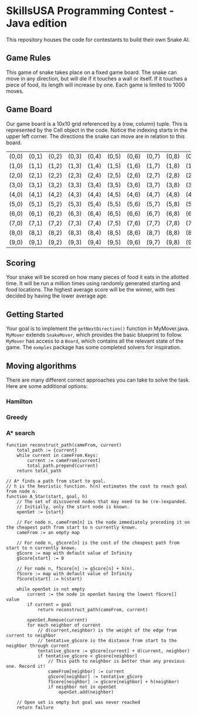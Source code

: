 # SkillsUSA Programming Contest - Java edition

This repository houses the code for contestants to build their own Snake AI.

## Game Rules

This game of snake takes place on a fixed game board. The snake can move in any
direction, but will die if it touches a wall or itself. If it touches a piece
of food, its length will increase by one.
Each game is limited to 1000 moves.

## Game Board

Our game board is a 10x10 grid referenced by a (row, column) tuple. This is
represented by the Cell object in the code. Notice the indexing starts in the
upper left corner. The directions the snake can move are in relation to this
board.

|   |   |   |   |   |   |   |   |   |   |
|---|---|---|---|---|---|---|---|---|---|
|(0,0)|(0,1)|(0,2)|(0,3)|(0,4)|(0,5)|(0,6)|(0,7)|(0,8)|(0,9)|
|(1,0)|(1,1)|(1,2)|(1,3)|(1,4)|(1,5)|(1,6)|(1,7)|(1,8)|(1,9)|
|(2,0)|(2,1)|(2,2)|(2,3)|(2,4)|(2,5)|(2,6)|(2,7)|(2,8)|(2,9)|
|(3,0)|(3,1)|(3,2)|(3,3)|(3,4)|(3,5)|(3,6)|(3,7)|(3,8)|(3,9)|
|(4,0)|(4,1)|(4,2)|(4,3)|(4,4)|(4,5)|(4,6)|(4,7)|(4,8)|(4,9)|
|(5,0)|(5,1)|(5,2)|(5,3)|(5,4)|(5,5)|(5,6)|(5,7)|(5,8)|(5,9)|
|(6,0)|(6,1)|(6,2)|(6,3)|(6,4)|(6,5)|(6,6)|(6,7)|(6,8)|(6,9)|
|(7,0)|(7,1)|(7,2)|(7,3)|(7,4)|(7,5)|(7,6)|(7,7)|(7,8)|(7,9)|
|(8,0)|(8,1)|(8,2)|(8,3)|(8,4)|(8,5)|(8,6)|(8,7)|(8,8)|(8,9)|
|(9,0)|(9,1)|(9,2)|(9,3)|(9,4)|(9,5)|(9,6)|(9,7)|(9,8)|(9,9)|

## Scoring

Your snake will be scored on how many pieces of food it eats in the allotted
time. It will be run a million times using randomly generated starting and food
locations. The highest average score will be the winner, with ties decided by
having the lower average age.

## Getting Started

Your goal is to implement the `getNextDirection()` function in MyMover.java.
`MyMover` extends `SnakeMover`, which provides the basic blueprint to follow.
`MyMover` has access to a `Board`, which contains all the relevant state of the
game. The `exmples` package has some completed solvers for inspiration.

## Moving algorithms

There are many different correct approaches you can take to solve the task.
Here are some additional options:

### Hamilton

### Greedy

### A* search

```
function reconstruct_path(cameFrom, current)
    total_path := {current}
    while current in cameFrom.Keys:
        current := cameFrom[current]
        total_path.prepend(current)
    return total_path

// A* finds a path from start to goal.
// h is the heuristic function. h(n) estimates the cost to reach goal from node n.
function A_Star(start, goal, h)
    // The set of discovered nodes that may need to be (re-)expanded.
    // Initially, only the start node is known.
    openSet := {start}

    // For node n, cameFrom[n] is the node immediately preceding it on the cheapest path from start to n currently known.
    cameFrom := an empty map

    // For node n, gScore[n] is the cost of the cheapest path from start to n currently known.
    gScore := map with default value of Infinity
    gScore[start] := 0

    // For node n, fScore[n] := gScore[n] + h(n).
    fScore := map with default value of Infinity
    fScore[start] := h(start)

    while openSet is not empty
        current := the node in openSet having the lowest fScore[] value
        if current = goal
            return reconstruct_path(cameFrom, current)

        openSet.Remove(current)
        for each neighbor of current
            // d(current,neighbor) is the weight of the edge from current to neighbor
            // tentative_gScore is the distance from start to the neighbor through current
            tentative_gScore := gScore[current] + d(current, neighbor)
            if tentative_gScore < gScore[neighbor]
                // This path to neighbor is better than any previous one. Record it!
                cameFrom[neighbor] := current
                gScore[neighbor] := tentative_gScore
                fScore[neighbor] := gScore[neighbor] + h(neighbor)
                if neighbor not in openSet
                    openSet.add(neighbor)

    // Open set is empty but goal was never reached
    return failure
```
